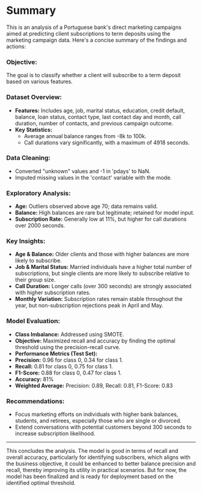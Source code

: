 # Summary
This is an analysis of a Portuguese bank's direct marketing campaigns aimed at predicting client subscriptions to term deposits using the marketing campaign data. Here's a concise summary of the findings and actions:

### Objective:
The goal is to classify whether a client will subscribe to a term deposit based on various features.

### Dataset Overview:

- **Features:** Includes age, job, marital status, education, credit default, balance, loan status, contact type, last contact day and month, call duration, number of contacts, and previous campaign outcome.
- **Key Statistics:**
  - Average annual balance ranges from -8k to 100k.
  - Call durations vary significantly, with a maximum of 4918 seconds.

### Data Cleaning:

- Converted "unknown" values and -1 in 'pdays' to NaN.
- Imputed missing values in the 'contact' variable with the mode.

### Exploratory Analysis:

- **Age:** Outliers observed above age 70; data remains valid.
- **Balance:** High balances are rare but legitimate; retained for model input.
- **Subscription Rate:** Generally low at 11%, but higher for call durations over 2000 seconds.

### Key Insights:

- **Age & Balance:** Older clients and those with higher balances are more likely to subscribe.
- **Job & Marital Status:** Married individuals have a higher total number of subscriptions, but single clients are more likely to subscribe relative to their group size.
- **Call Duration:** Longer calls (over 300 seconds) are strongly associated with higher subscription rates.
- **Monthly Variation:** Subscription rates remain stable throughout the year, but non-subscription rejections peak in April and May.

### Model Evaluation:

- **Class Imbalance:** Addressed using SMOTE.
- **Objective:** Maximized recall and accuracy by finding the optimal threshold using the precision-recall curve.
- **Performance Metrics (Test Set):**
- **Precision:** 0.96 for class 0, 0.34 for class 1.
- **Recall:** 0.81 for class 0, 0.75 for class 1.
- **F1-Score:** 0.88 for class 0, 0.47 for class 1.
- **Accuracy:** 81%
- **Weighted Average:** Precision: 0.89, Recall: 0.81, F1-Score: 0.83

### Recommendations:

- Focus marketing efforts on individuals with higher bank balances, students, and retirees, especially those who are single or divorced.
- Extend conversations with potential customers beyond 300 seconds to increase subscription likelihood.

---

This concludes the analysis. The model is good in terms of recall and overall accuracy, particularly for identifying subscribers, which aligns with the business objective, it could be enhanced to better balance precision and recall, thereby improving its utility in practical scenarios. But for now, the model has been finalized and is ready for deployment based on the identified optimal threshold.

